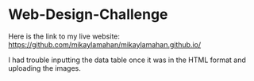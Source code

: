 # Web-Design-Challenge

Here is the link to my live website: https://github.com/mikaylamahan/mikaylamahan.github.io/


I had trouble inputting the data table once it was in the HTML format and uploading the images.
